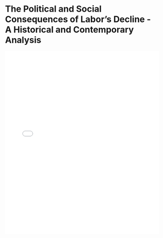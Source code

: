 # The Political and Social Consequences of Labor’s Decline - A Historical and Contemporary Analysis

<embed src="The Political and Social Consequences of Labor’s Decline - A Historical and Contemporary Analysis.pdf" type="application/pdf" width="100%" height="600px">
